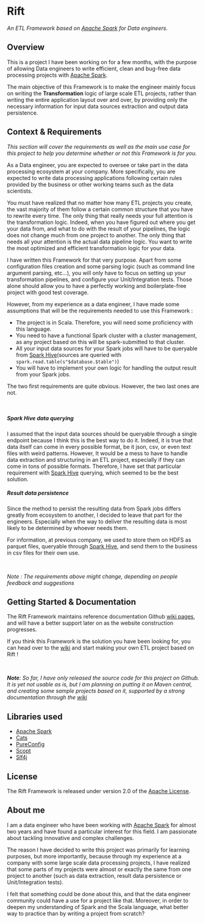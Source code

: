 # Rift
_An ETL Framework based on [Apache Spark](https://spark.apache.org/) for Data engineers._

## Overview
This is a project I have been working on for a few months, 
with the purpose of allowing Data engineers to write efficient, 
clean and bug-free data processing projects with [Apache Spark](https://spark.apache.org/).

The main objective of this Framework is to make the engineer mainly focus on writing the 
**Transformation** logic of large scale ETL projects, rather than writing the entire application layout over and over, 
by providing only the necessary information for input data sources extraction and output data persistence. 

## Context & Requirements
_This section will cover the requirements as well as the main use case for this project to help you determine
whether or not this Framework is for you._

As a Data engineer, you are expected to oversee or take part in the data processing ecosystem at your company. 
More specifically, you are expected to write data processing applications following certain rules provided by the business 
or other working teams such as the data scientists.

You must have realized that no matter how many ETL projects you create, the vast majority of them follow 
a certain common structure that you have to rewrite every time. The only thing that really needs your full attention
is the transformation logic. Indeed, when you have figured out where you get your data from, and what to do with
the result of your pipelines, the logic does not change much from one project to another. The only 
thing that needs all your attention is the actual data pipeline logic. You want to write the most optimized and efficient
transformation logic for your data.

I have written this Framework for that very purpose. Apart from some configuration files creation and some parsing logic
(such as command line argument parsing, etc...), you will only have to focus on setting up your
transformation pipelines, and configure your Unit/Integration tests. Those alone should allow you to have 
a perfectly working and boilerplate-free project with good test coverage.

However, from my experience as a data engineer, I have made some assumptions that will be the requirements
needed to use this Framework : 

- The project is in Scala. Therefore, you will need some proficiency with this language.
- You need to have a functional Spark cluster with a cluster management, as any project based on this will be spark-submitted to 
that cluster.
- All your input data sources for your Spark jobs will have to be queryable from [Spark Hive](https://spark.apache.org/docs/latest/sql-data-sources-hive-tables.html)(sources are queried with `spark.read.table(s"$database.$table")`)
- You will have to implement your own logic for handling the output result from your Spark jobs.

The two first requirements are quite obvious. However, the two last ones are not. 

&nbsp;

##### Spark Hive data querying
I assumed that the input data sources should be queryable through a single endpoint because I think this is the best
way to do it. Indeed, it is true that data itself can come in every possible format, be it json, csv, or even text files with weird patterns. 
However, It would be a mess to have to handle data extraction and structuring in an ETL project, 
especially if they can come in tons of possible formats.
Therefore, I have set that particular requirement with [Spark Hive](https://spark.apache.org/docs/latest/sql-data-sources-hive-tables.html) querying, which seemed to be the best solution.

##### Result data persistence
Since the method to persist the resulting data from Spark jobs differs greatly from ecosystem to another, 
I decided to leave that part for the engineers. 
Especially when the way to deliver the resulting data is most likely to be determined by whoever needs them.

For information, at previous company, we used to store them on HDFS 
as parquet files, queryable through [Spark Hive](https://spark.apache.org/docs/latest/sql-data-sources-hive-tables.html),
and send them to the business in csv files for their own use.

&nbsp;

_Note : The requirements above might change, depending on people feedback and suggestions_

## Getting Started & Documentation
The Rift Framework maintains reference documentation 
Github [wiki pages](https://github.com/vbounyasit/Rift-ETL/wiki), and will have a 
better support later on as the website construction progresses.

If you think this Framework is the solution you have been looking for, you can head over to
the [wiki](https://github.com/vbounyasit/Rift-ETL/wiki) and start making your own ETL project based on Rift !

&nbsp;

_**Note**: So far, I have only released the source code for this project on Github. It is yet not usable as is, but I am planning on
putting it on Maven central, and creating some sample projects based on it, supported by a strong documentation through the 
[wiki](https://github.com/vbounyasit/Rift-ETL/wiki)_

## Libraries used
- [Apache Spark](https://spark.apache.org/)
- [Cats](https://github.com/typelevel/cats)
- [PureConfig](https://github.com/pureconfig/pureconfig)
- [Scopt](https://github.com/scopt/scopt)
- [Slf4j](https://www.slf4j.org/)

## License
The Rift Framework is released under version 2.0 of the [Apache License](http://www.apache.org/licenses/LICENSE-2.0).

## About me
I am a data engineer who have been working with [Apache Spark](https://spark.apache.org/) for almost two years and have found a particular interest for this field. 
I am passionate about tackling innovative and complex challenges.

The reason I have decided to write this project was primarily for learning purposes, but more importantly, because through 
my experience at a company with some large scale data processing projects, I have realized that some parts of my projects were 
almost or exactly the same from one project to another (such as data extraction, result data persistence or Unit/Integration tests). 

I felt that something could be done about this, and that the data engineer community could have a use for a project like that. Moreover,
in order to deepen my understanding of Spark and the Scala language, what better way to practice than by writing a 
project from scratch?